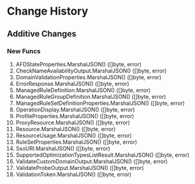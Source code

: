 # Change History

## Additive Changes

### New Funcs

1. AFDStateProperties.MarshalJSON() ([]byte, error)
1. CheckNameAvailabilityOutput.MarshalJSON() ([]byte, error)
1. DomainValidationProperties.MarshalJSON() ([]byte, error)
1. ErrorResponse.MarshalJSON() ([]byte, error)
1. ManagedRuleDefinition.MarshalJSON() ([]byte, error)
1. ManagedRuleGroupDefinition.MarshalJSON() ([]byte, error)
1. ManagedRuleSetDefinitionProperties.MarshalJSON() ([]byte, error)
1. OperationDisplay.MarshalJSON() ([]byte, error)
1. ProfileProperties.MarshalJSON() ([]byte, error)
1. ProxyResource.MarshalJSON() ([]byte, error)
1. Resource.MarshalJSON() ([]byte, error)
1. ResourceUsage.MarshalJSON() ([]byte, error)
1. RuleSetProperties.MarshalJSON() ([]byte, error)
1. SsoURI.MarshalJSON() ([]byte, error)
1. SupportedOptimizationTypesListResult.MarshalJSON() ([]byte, error)
1. ValidateCustomDomainOutput.MarshalJSON() ([]byte, error)
1. ValidateProbeOutput.MarshalJSON() ([]byte, error)
1. ValidationToken.MarshalJSON() ([]byte, error)
